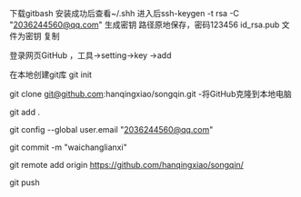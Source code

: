 下载gitbash 
安装成功后查看~/.shh
进入后ssh-keygen -t rsa -C "2036244560@qq.com" 生成密钥   路径原地保存，密码123456
id_rsa.pub 文件为密钥 复制

登录网页GitHub ，工具->setting->key ->add

在本地创建git库   git init

git clone git@github.com:hanqingxiao/songqin.git   -将GitHub克隆到本地电脑

git add .

git config --global user.email "2036244560@qq.com"

git commit -m "waichanglianxi"

git remote add origin https://github.com/hanqingxiao/songqin/

git push
